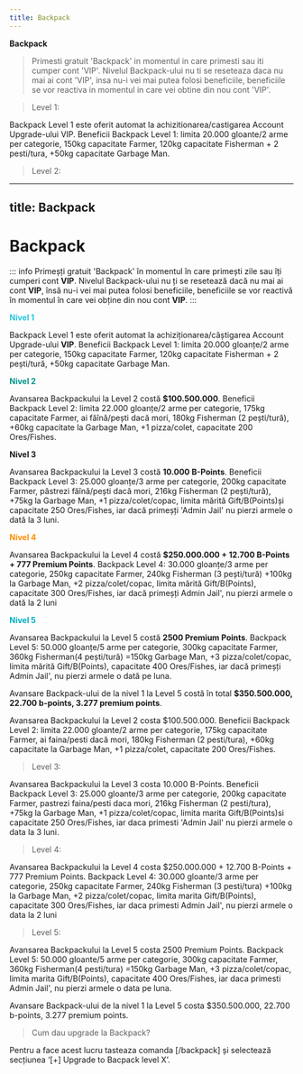 ```yaml
---
title: Backpack
---
```


**Backpack**
>Primesti gratuit 'Backpack' in momentul in care primesti sau iti cumper cont 'VIP'.
>Nivelul Backpack-ului nu ti se reseteaza daca nu mai ai cont 'VIP', insa nu-i vei mai putea folosi beneficiile, beneficiile se vor reactiva in momentul in care vei obtine din nou cont 'VIP'.


>Level 1:


Backpack Level 1 este oferit automat la achizitionarea/castigarea Account Upgrade-ului VIP.
Beneficii Backpack Level 1: limita 20.000 gloante/2 arme per categorie, 150kg capacitate Farmer, 120kg capacitate Fisherman + 2 pesti/tura, +50kg capacitate Garbage Man.


>Level 2:

---
title: Backpack
---

# Backpack 

::: info
Primeșți gratuit 'Backpack' în momentul în care primești zile  sau îți cumperi cont **VIP**.
Nivelul Backpack-ului nu ți se resetează dacă nu mai ai cont **VIP**, însă nu-i vei mai putea folosi beneficiile, beneficiile se vor reactivă în momentul în care vei obține din nou cont **VIP**.
:::

<span style="color:#26C6DA;"><strong>Nivel 1</strong></span>


Backpack Level 1 este oferit automat la achiziționarea/câștigarea Account Upgrade-ului **VIP**.
Beneficii Backpack Level 1: limita 20.000 gloanțe/2 arme per categorie, 150kg capacitate Farmer, 120kg capacitate Fisherman + 2 pești/tură, +50kg capacitate Garbage Man.


<span style="color:#009688;"><strong>Nivel 2</strong></span>



Avansarea Backpackului la Level 2 costă **$100.500.000**.
Beneficii Backpack Level 2: limita 22.000 gloanțe/2 arme per categorie, 175kg capacitate Farmer, ai făînă/pești dacă  mori, 180kg Fisherman (2 pești/tură), +60kg capacitate la Garbage Man, +1 pizza/colet, capacitate 200 Ores/Fishes.


<span style="color:#546E7AF;"><strong>Nivel 3</strong></span>


 Avansarea Backpackului la Level 3 costă **10.000 B-Points**.
Beneficii Backpack Level 3: 25.000 gloanțe/3 arme per categorie, 200kg capacitate Farmer, păstrezi făînă/pești dacă mori, 216kg Fisherman (2 pești/tură), +75kg la Garbage Man, +1 pizza/colet/copac, limita mărită Gift/B(Points)și capacitate 250 Ores/Fishes, iar
dacă primeșți 'Admin Jail' nu pierzi armele o dată la 3 luni.


<span style="color:#FF8F00;"><strong>Nivel 4</strong></span>


Avansarea Backpackului la Level 4 costă **$250.000.000 + 12.700 B-Points + 777 Premium Points**.
Backpack Level 4: 30.000 gloanțe/3 arme per categorie, 250kg capacitate Farmer, 240kg Fisherman (3 pești/tură) +100kg la Garbage Man, +2 pizza/colet/copac, limita mărită Gift/B(Points), capacitate 300 Ores/Fishes, iar dacă primeșți Admin Jail', nu pierzi armele o dată la 2 luni


<span style="color:#00ACC1;"><strong>Nivel 5</strong></span>



Avansarea Backpackului la Level 5 costă **2500 Premium Points**.
Backpack Level 5: 50.000 gloanțe/5 arme per categorie, 300kg capacitate Farmer, 360kg Fisherman(4 pești/tură) =150kg Garbage Man, +3 pizza/colet/copac, limita mărită Gift/B(Points), capacitate 400 Ores/Fishes, iar 
dacă primeșți Admin Jail', nu pierzi armele o dată pe luna.


Avansare Backpack-ului de la nivel 1 la Level 5 costă în total **$350.500.000, 22.700 b-points, 3.277 premium points**.

Avansarea Backpackului la Level 2 costa $100.500.000.
Beneficii Backpack Level 2: limita 22.000 gloante/2 arme per categorie, 175kg capacitate Farmer, ai faina/pesti dacă  mori, 180kg Fisherman (2 pesti/tura), +60kg capacitate la Garbage Man, +1 pizza/colet, capacitate 200 Ores/Fishes.


>Level 3:



 Avansarea Backpackului la Level 3 costa 10.000 B-Points.
Beneficii Backpack Level 3: 25.000 gloante/3 arme per categorie, 200kg capacitate Farmer, pastrezi faina/pesti daca mori, 216kg Fisherman (2 pesti/tura), +75kg la Garbage Man, +1 pizza/colet/copac, limita marita Gift/B(Points)si capacitate 250 Ores/Fishes, iar
daca primesti 'Admin Jail' nu pierzi armele o data la 3 luni.


>Level 4:



Avansarea Backpackului la Level 4 costa $250.000.000 + 12.700 B-Points + 777 Premium Points.
Backpack Level 4: 30.000 gloante/3 arme per categorie, 250kg capacitate Farmer, 240kg Fisherman (3 pesti/tura) +100kg la Garbage Man, +2 pizza/colet/copac, limita marita Gift/B(Points), capacitate 300 Ores/Fishes, iar daca primesti Admin Jail', nu pierzi armele o data la 2 luni


>Level 5:



Avansarea Backpackului la Level 5 costa 2500 Premium Points.
Backpack Level 5: 50.000 gloante/5 arme per categorie, 300kg capacitate Farmer, 360kg Fisherman(4 pesti/tura) =150kg Garbage Man, +3 pizza/colet/copac, limita marita Gift/B(Points), capacitate 400 Ores/Fishes, iar 
daca primesti Admin Jail', nu pierzi armele o data pe luna.


Avansare Backpack-ului de la nivel 1 la Level 5 costa $350.500.000, 22.700 b-points, 3.277 premium points.



>Cum dau upgrade la Backpack?

Pentru a face acest lucru tasteaza comanda [/backpack] și selectează secțiunea ‘[+] Upgrade to Bacpack level X’.
